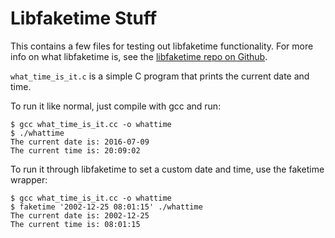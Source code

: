 # Libfaketime Stuff

This contains a few files for testing out libfaketime functionality. For more info
on what libfaketime is, see the [libfaketime repo on Github](https://github.com/wolfcw/libfaketime).

`what_time_is_it.c` is a simple C program that prints the current date and time.

To run it like normal, just compile with gcc and run:

```
$ gcc what_time_is_it.cc -o whattime
$ ./whattime
The current date is: 2016-07-09
The current time is: 20:09:02
```

To run it through libfaketime to set a custom date and time, use the faketime wrapper:

```
$ gcc what_time_is_it.cc -o whattime
$ faketime '2002-12-25 08:01:15' ./whattime
The current date is: 2002-12-25
The current time is: 08:01:15
```


